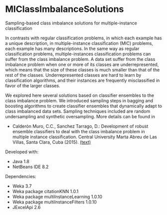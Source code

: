# MIClassImbalanceSolutions
Sampling-based class imbalance solutions for multiple-instance classification

In contrasts with regular classification problems, in which each example has a unique description, in multiple-instance classification (MIC) problems, each example has many descriptions. In the same way as regular classification problems, multiple-instances classification problems can suffer from the class imbalance problem. A data set suffer from the class imbalance problem when one or more of its classes are underrepresented, which means that the size of these classes is much smaller than that of the rest of the classes. Underrepresented classes are hard to learn by classification algorithms, and their instances are frequently misclassified in favor of the larger classes.

We explored here several solutions based on classifier ensembles to the class imbalance problem. We introduced sampling steps in bagging and boosting algorithms to create classifier ensembles that dynamically adapt to class imbalanced data sets. Sampling techniques included are random undersampling and synthetic oversampling. More details can be found in 

- Calderón Muro, C.C., Sanchez Tarrago, D.: Development of robust ensemble classifiers to deal with the class imbalance problem in multiple instance classification. Central University Marta Abreu de Las Villas, Santa Clara, Cuba (2015). <a href="https://www.researchgate.net/publication/332593863_Development_of_robust_ensemble_classifiers_to_deal_with_the_class_imbalance_problem_in_multiple_instance_classification" target="_blank">(text)</a>

Developed with:
- Java 1.8
- NetBeans IDE 8.2

Dependencies:
- Weka 3.7
- Weka package citationKNN 1.0.1
- Weka package multiInstanceLearning 1.0.10
- Weka package multiInstanceFilters 1.0.10
- JExcelApi 2.6
